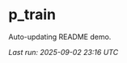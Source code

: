 # p_train

Auto-updating README demo.

<!--START_SECTION:status-->
_Last run: 2025-09-02 23:16 UTC_
<!--END_SECTION:status-->




























































































































































































































































































































